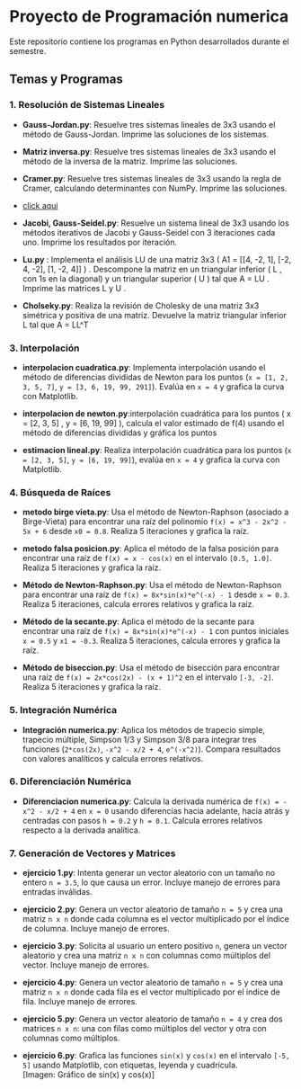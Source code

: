 # Proyecto de Programación numerica

Este repositorio contiene los programas en Python desarrollados durante el semestre.

## Temas y Programas

### 1. Resolución de Sistemas Lineales

- **Gauss-Jordan.py**: Resuelve tres sistemas lineales de 3x3 usando el método de Gauss-Jordan. Imprime las soluciones de los sistemas.

- **Matriz inversa.py**: Resuelve tres sistemas lineales de 3x3 usando el método de la inversa de la matriz. Imprime las soluciones.

- **Cramer.py**: Resuelve tres sistemas lineales de 3x3 usando la regla de Cramer, calculando determinantes con NumPy. Imprime las soluciones.
- [click aqui](https://github.com/carlosgwel/Proyecto-programaci-n-num-rica/blob/main/Cramer%20(1).py) 

- **Jacobi, Gauss-Seidel.py**: Resuelve un sistema lineal de 3x3 usando los métodos iterativos de Jacobi y Gauss-Seidel con 3 iteraciones cada uno. Imprime los resultados por iteración.

- **Lu.py** : Implementa el análisis LU de una matriz 3x3 ( A1 = [[4, -2, 1], [-2, 4, -2], [1, -2, 4]] ) . Descompone la matriz en un triangular inferior ( L , con 1s en la diagonal) y un triangular superior ( U ) tal que A = LU . Imprime las matrices L y U .

- **Cholseky.py**: Realiza la revisión de Cholesky de una matriz 3x3 simétrica y  positiva de una matriz. Devuelve la matriz triangular inferior L tal que A = LL^T 
### 3. Interpolación

- **interpolacion cuadratica.py**: Implementa interpolación usando el método de diferencias divididas de Newton para los puntos (`x = [1, 2, 3, 5, 7]`, `y = [3, 6, 19, 99, 291]`). Evalúa en `x = 4` y grafica la curva con Matplotlib.  

- **interpolacion de newton.py**:interpolación cuadrática para los puntos ( x = [2, 3, 5] , y = [6, 19, 99] ), calcula el valor estimado de f(4) usando el método de diferencias divididas y gráfica los puntos

- **estimacion lineal.py**: Realiza interpolación cuadrática para los puntos (`x = [2, 3, 5]`, `y = [6, 19, 99]`), evalúa en `x = 4` y grafica la curva con Matplotlib.
  
### 4. Búsqueda de Raíces

- **metodo birge vieta.py**: Usa el método de Newton-Raphson (asociado a Birge-Vieta) para encontrar una raíz del polinomio `f(x) = x^3 - 2x^2 - 5x + 6` desde `x0 = 0.8`. Realiza 5 iteraciones y grafica la raíz.  

- **metodo falsa posicion.py**: Aplica el método de la falsa posición para encontrar una raíz de `f(x) = x - cos(x)` en el intervalo `[0.5, 1.0]`. Realiza 5 iteraciones y grafica la raíz.  

- **Método de Newton-Raphson.py**: Usa el método de Newton-Raphson para encontrar una raíz de `f(x) = 8x*sin(x)*e^(-x) - 1` desde `x = 0.3`. Realiza 5 iteraciones, calcula errores relativos y grafica la raíz.  
 
- **Método de la secante.py**: Aplica el método de la secante para encontrar una raíz de `f(x) = 8x*sin(x)*e^(-x) - 1` con puntos iniciales `x = 0.5` y `x1 = -0.3`. Realiza 5 iteraciones, calcula errores y grafica la raíz.  

- **Método de biseccion.py**: Usa el método de bisección para encontrar una raíz de `f(x) = 2x*cos(2x) - (x + 1)^2` en el intervalo `[-3, -2]`. Realiza 5 iteraciones y grafica la raíz.  

### 5. Integración Numérica

- **Integración numerica.py**: Aplica los métodos de trapecio simple, trapecio múltiple, Simpson 1/3 y Simpson 3/8 para integrar tres funciones (`2*cos(2x)`, `-x^2 - x/2 + 4`, `e^(-x^2)`). Compara resultados con valores analíticos y calcula errores relativos.

### 6. Diferenciación Numérica

- **Diferenciacion numerica.py**: Calcula la derivada numérica de `f(x) = -x^2 - x/2 + 4` en `x = 0` usando diferencias hacia adelante, hacia atrás y centradas con pasos `h = 0.2` y `h = 0.1`. Calcula errores relativos respecto a la derivada analítica.

### 7. Generación de Vectores y Matrices

- **ejercicio 1.py**: Intenta generar un vector aleatorio con un tamaño no entero `n = 3.5`, lo que causa un error. Incluye manejo de errores para entradas inválidas.

- **ejercicio 2.py**: Genera un vector aleatorio de tamaño `n = 5` y crea una matriz `n x n` donde cada columna es el vector multiplicado por el índice de columna. Incluye manejo de errores.

- **ejercicio 3.py**: Solicita al usuario un entero positivo `n`, genera un vector aleatorio y crea una matriz `n x n` con columnas como múltiplos del vector. Incluye manejo de errores.

- **ejercicio 4.py**: Genera un vector aleatorio de tamaño `n = 5` y crea una matriz `n x n` donde cada fila es el vector multiplicado por el índice de fila. Incluye manejo de errores.

- **ejercicio 5.py**: Genera un vector aleatorio de tamaño `n = 4` y crea dos matrices `n x n`: una con filas como múltiplos del vector y otra con columnas como múltiplos.

- **ejercicio 6.py**: Grafica las funciones `sin(x)` y `cos(x)` en el intervalo `[-5, 5]` usando Matplotlib, con etiquetas, leyenda y cuadrícula.  
  [Imagen: Gráfico de sin(x) y cos(x)]
